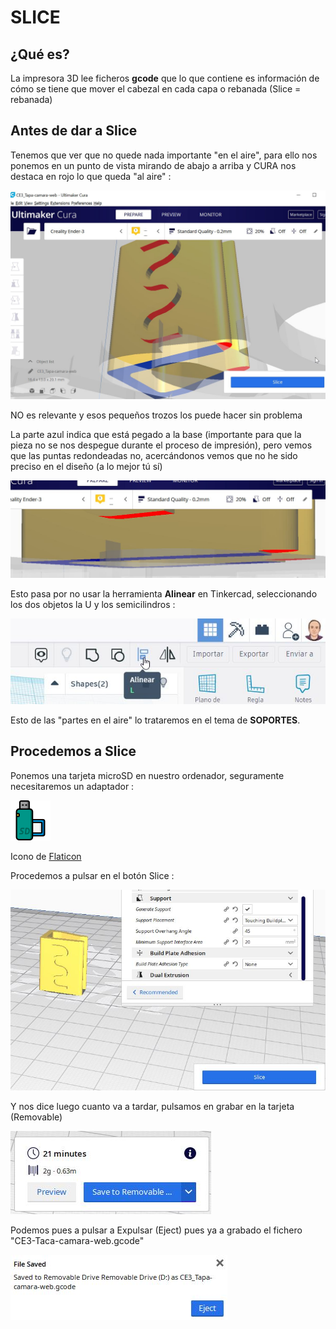 # SLICE
## ¿Qué es?

La impresora 3D lee ficheros **gcode** que lo que contiene es información de cómo se tiene que mover el cabezal en cada capa o rebanada (Slice = rebanada)

## Antes de dar a Slice
Tenemos que ver que no quede nada importante "en el aire", para ello nos ponemos en un punto de vista mirando de abajo a arriba y CURA nos destaca en rojo lo que queda "al aire" :

![](/assets/cura6.jpg)

NO es relevante y esos pequeños trozos los puede hacer sin problema

La parte azul indica que está pegado a la base (importante para que la pieza no se nos despegue durante el proceso de impresión), pero vemos que las puntas redondeadas no, acercándonos vemos que no he sido preciso en el diseño (a lo mejor tú sí)

![](/assets/cura5.jpg)

Esto pasa por no usar la herramienta **Alinear** en Tinkercad, seleccionando los dos objetos la U y los semicilindros :

![](/assets/cura7.jpg)

Esto de las "partes en el aire" lo trataremos en el tema de **SOPORTES**.

## Procedemos a Slice

Ponemos una tarjeta microSD en nuestro ordenador, seguramente necesitaremos un adaptador :

![](/assets/sd-card.png)

Icono de [Flaticon](https://www.flaticon.com/)

Procedemos a pulsar en el botón Slice :

![](/assets/cura8.jpg)

Y nos dice luego cuanto va a tardar, pulsamos en grabar en la tarjeta (Removable)

![](/assets/cura9.jpg)

Podemos pues a pulsar a Expulsar (Eject) pues ya a grabado el fichero "CE3-Taca-camara-web.gcode"

![](/assets/cura10.jpg)

